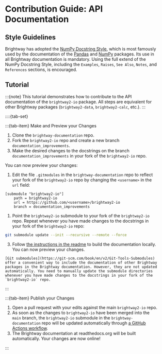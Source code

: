 # Contribution Guide: API Documentation

## Style Guidelines

Brightway has adopted the [NumPy Docstring Style](https://numpydoc.readthedocs.io/en/latest/format.html), which is most famously used by the documentation of the [Pandas](https://pandas.pydata.org/docs/reference/index.html) and [NumPy](https://numpy.org/doc/stable/reference/index.html) packages. Its use in all Brightway documentation is mandatory. Using the full extend of the NumPy Docstring Style, including the `Examples`, `Raises`, `See Also`, `Notes`, and `References` sections, is encouraged.

## Tutorial

:::{note}
This tutorial demonstrates how to contribute to the API documentation of the `brightway2-io` package. All steps are equivalent for other Brightway packages (`brightway2-data`, `brightway2-calc`, etc.).
:::

::::{tab-set}

:::{tab-item} Make and Preview your Changes

1. Clone the `brightway-documentation` repo.
2. Fork the `brightway2-io` repo and create a new branch `documentation_improvements`.
3. Make the desired changes to the docstrings on the branch `documentation_improvements` in your fork of the `brightway2-io` repo.

You can now preview your changes:

1. Edit the file `.gitmodules` in the `brightway-documentation` repo to reflect your fork of the `brightway2-io` repo by changing the `<username>` in the `url` field:

```git
[submodule "brightway2-io"]
	path = brightway2-io
	url = https://github.com/<username>/brightway2-io
	branch = documentation_improvements
```

1. Point the `brightway2-io` submodule to your fork of the `brightway2-io` repo. Repeat whenever you have made changes to the docstrings in your fork of the `brightway2-io` repo:

```bash
git submodule update --init --recursive --remote --force
```

3.  Follow [the instructions in the readme](https://github.com/brightway-lca/brightway-documentation) to build the documentation locally. You can now preview your changes.

```{note}
[Git submodules](https://git-scm.com/book/en/v2/Git-Tools-Submodules) offer a convenient way to include the documentation of other Brightway packages in the Brightway documentation. However, they are not updated automatically. You need to manually update the submodule directories whenever you have made changes to the docstrings in your fork of the `brightway2-io` repo.
```

:::

:::{tab-item} Publish your Changes

1. Open a pull request with your edits against the main `brightway2-io` repo.
2. As soon as the changes to `brightway2-io` have been merged into the `main` branch, the `brightway2-io` submodule in the `brightway-documentation` repo will be updated automatically through [a GitHub Actions workflow](https://github.com/brightway-lca/brightway-documentation/tree/main/.github/workflows).
3. The Brightway documentation at readthedocs.org will be built automatically. Your changes are now online!

:::